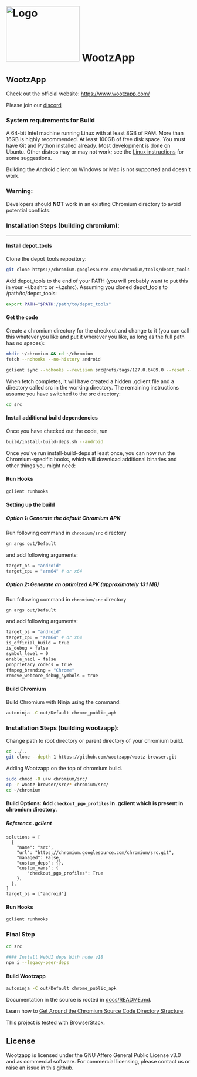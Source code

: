 # <img src="https://www.wootzapp.com/image/logo2.png" alt="Logo" width="200" height="150"> WootzApp

## WootzApp

Check out the official website: https://www.wootzapp.com/

Please join our [discord](https://discord.gg/n9dqrRzJ8V)

### System requirements for Build
A 64-bit Intel machine running Linux with at least 8GB of RAM. More than 16GB is highly recommended.
At least 100GB of free disk space.
You must have Git and Python installed already.
Most development is done on Ubuntu. Other distros may or may not work; see the [Linux instructions](https://chromium.googlesource.com/chromium/src/+/main/docs/linux/build_instructions.md) for some suggestions.

Building the Android client on Windows or Mac is not supported and doesn't work.
### Warning:
Developers should **NOT** work in an existing Chromium directory to avoid potential conflicts.


### Installation Steps (building chromium):
<hr/>

#### Install depot_tools
Clone the depot_tools repository:

```bash
git clone https://chromium.googlesource.com/chromium/tools/depot_tools.git
```

Add depot_tools to the end of your PATH (you will probably want to put this in your ~/.bashrc or ~/.zshrc). Assuming you cloned depot_tools to /path/to/depot_tools:
```bash
export PATH="$PATH:/path/to/depot_tools"
```
#### Get the code
Create a chromium directory for the checkout and change to it (you can call this whatever you like and put it wherever you like, as long as the full path has no spaces):
```bash
mkdir ~/chromium && cd ~/chromium
fetch --nohooks --no-history android

gclient sync --nohooks --revision src@refs/tags/127.0.6489.0 --reset --upstream -D --force --no-history --shallow
```

When fetch completes, it will have created a hidden .gclient file and a directory called src in the working directory. The remaining instructions assume you have switched to the src directory:
```bash
cd src
```

#### Install additional build dependencies
Once you have checked out the code, run
```bash
build/install-build-deps.sh --android
```
Once you've run install-build-deps at least once, you can now run the Chromium-specific hooks, which will download additional binaries and other things you might need:
#### Run Hooks
```bash
gclient runhooks
```

#### Setting up the build

##### Option 1: Generate the default Chromium APK
Run following command in ```chromium/src``` directory 
```bash
gn args out/Default
```

and add following arguments:
```bash
target_os = "android"
target_cpu = "arm64" # or x64
```

##### Option 2: Generate an optimized APK (approximately 131 MB)

Run following command in ```chromium/src``` directory 
```
gn args out/Default
```
 and add following arguments:

```bash
target_os = "android"
target_cpu = "arm64" # or x64
is_official_build = true
is_debug = false
symbol_level = 0
enable_nacl = false
proprietary_codecs = true
ffmpeg_branding = "Chrome"
remove_webcore_debug_symbols = true
```

#### Build Chromium
Build Chromium with Ninja using the command:
```bash
autoninja -C out/Default chrome_public_apk
```

### Installation Steps (building wootzapp):
Change path to root directory or parent directory of your chromium build.
```bash
cd ../..
git clone --depth 1 https://github.com/wootzapp/wootz-browser.git
```
Adding Wootzapp on the top of chromium build.
```bash
sudo chmod -R u+w chromium/src/
cp -r wootz-browser/src/* chromium/src/
cd ~/chromium
```
#### Build Options: Add ` checkout_pgo_profiles ` in .gclient which is present in chromium directory.

##### Reference .gclient
```gn
solutions = [
  {
    "name": "src",
    "url": "https://chromium.googlesource.com/chromium/src.git",
    "managed": False,
    "custom_deps": {},
    "custom_vars": {
        "checkout_pgo_profiles": True
    },
  },
]
target_os = ["android"]
```
#### Run Hooks
```bash
gclient runhooks
```

### Final Step

```bash
cd src

#### Install WebUI deps With node v18
npm i --legacy-peer-deps
```

#### Build Wootzapp
```bash
autoninja -C out/Default chrome_public_apk
```

Documentation in the source is rooted in [docs/README.md](docs/README.md).

Learn how to [Get Around the Chromium Source Code Directory
Structure](https://www.chromium.org/developers/how-tos/getting-around-the-chrome-source-code).

This project is tested with BrowserStack.

## License

Wootzapp  is licensed under the GNU Affero General Public License v3.0 and as commercial software. For commercial licensing, please contact us or raise an issue in this github. 

